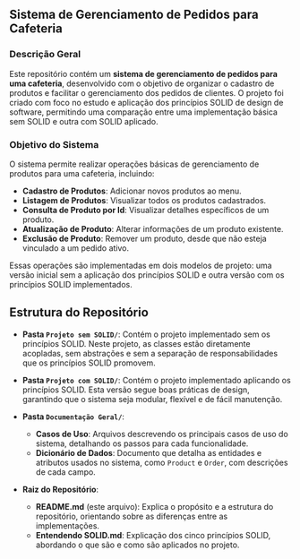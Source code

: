 
## Sistema de Gerenciamento de Pedidos para Cafeteria

### Descrição Geral

Este repositório contém um **sistema de gerenciamento de pedidos para uma cafeteria**, desenvolvido com o objetivo de organizar o cadastro de produtos e facilitar o gerenciamento dos pedidos de clientes. O projeto foi criado com foco no estudo e aplicação dos princípios SOLID de design de software, permitindo uma comparação entre uma implementação básica sem SOLID e outra com SOLID aplicado.

### Objetivo do Sistema

O sistema permite realizar operações básicas de gerenciamento de produtos para uma cafeteria, incluindo:

- **Cadastro de Produtos**: Adicionar novos produtos ao menu.
- **Listagem de Produtos**: Visualizar todos os produtos cadastrados.
- **Consulta de Produto por Id**: Visualizar detalhes específicos de um produto.
- **Atualização de Produto**: Alterar informações de um produto existente.
- **Exclusão de Produto**: Remover um produto, desde que não esteja vinculado a um pedido ativo.

Essas operações são implementadas em dois modelos de projeto: uma versão inicial sem a aplicação dos princípios SOLID e outra versão com os princípios SOLID implementados.

## Estrutura do Repositório

- **Pasta `Projeto sem SOLID/`**: Contém o projeto implementado sem os princípios SOLID. Neste projeto, as classes estão diretamente acopladas, sem abstrações e sem a separação de responsabilidades que os princípios SOLID promovem.
    
- **Pasta `Projeto com SOLID/`**: Contém o projeto implementado aplicando os princípios SOLID. Esta versão segue boas práticas de design, garantindo que o sistema seja modular, flexível e de fácil manutenção. 
    
- **Pasta `Documentação Geral/`**:
    
    - **Casos de Uso**: Arquivos descrevendo os principais casos de uso do sistema, detalhando os passos para cada funcionalidade.
    - **Dicionário de Dados**: Documento que detalha as entidades e atributos usados no sistema, como `Product` e `Order`, com descrições de cada campo.

- **Raiz do Repositório**:
    
    - **README.md** (este arquivo): Explica o propósito e a estrutura do repositório, orientando sobre as diferenças entre as implementações.
    - **Entendendo SOLID.md**: Explicação dos cinco princípios SOLID, abordando o que são e como são aplicados no projeto.